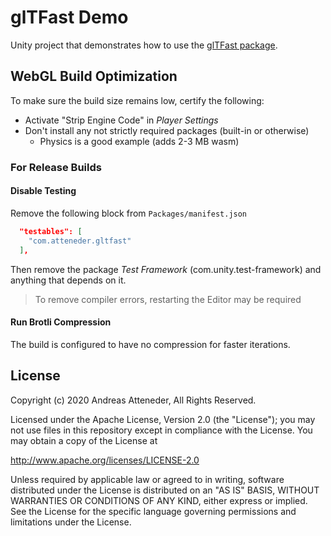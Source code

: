 # glTFast Demo

Unity project that demonstrates how to use the [glTFast package](https://github.com/atteneder/glTFast).

## WebGL Build Optimization

To make sure the build size remains low, certify the following:

- Activate "Strip Engine Code" in *Player Settings*
- Don't install any not strictly required packages (built-in or otherwise)
  - Physics is a good example (adds 2-3 MB wasm)

### For Release Builds

#### Disable Testing

Remove the following block from `Packages/manifest.json`

```json
  "testables": [
    "com.atteneder.gltfast"
  ],
```

Then remove the package *Test Framework* (com.unity.test-framework) and anything that depends on it.

> To remove compiler errors, restarting the Editor may be required

#### Run Brotli Compression

The build is configured to have no compression for faster iterations. 

## License

Copyright (c) 2020 Andreas Atteneder, All Rights Reserved.

Licensed under the Apache License, Version 2.0 (the "License");
you may not use files in this repository except in compliance with the License.
You may obtain a copy of the License at

   <http://www.apache.org/licenses/LICENSE-2.0>

Unless required by applicable law or agreed to in writing, software
distributed under the License is distributed on an "AS IS" BASIS,
WITHOUT WARRANTIES OR CONDITIONS OF ANY KIND, either express or implied.
See the License for the specific language governing permissions and
limitations under the License.
